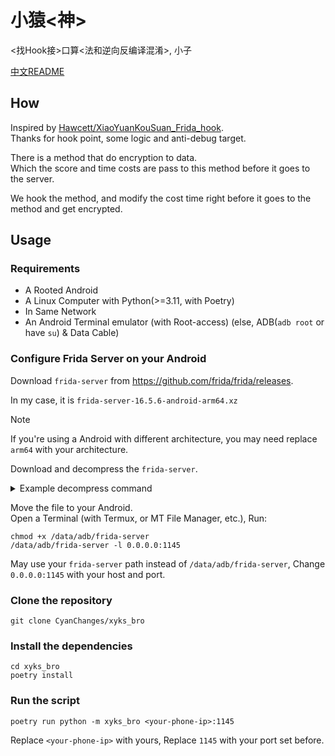 # 小猿<神>
<找Hook接>口算<法和逆向反编译混淆>, 小子

[中文README](./README_cn.md)

## How
Inspired by
[Hawcett/XiaoYuanKouSuan_Frida_hook](https://github.com/Hawcett/XiaoYuanKouSuan_Frida_hook/).  
Thanks for hook point, some logic and anti-debug target.

There is a method that do encryption to data.  
Which the score and time costs are pass to this method
before it goes to the server.  

We hook the method, 
and modify the cost time right before it goes to the method
and get encrypted.

## Usage
### Requirements
- A Rooted Android
- A Linux Computer with Python(>=3.11, with Poetry)
- In Same Network
- An Android Terminal emulator (with Root-access) (else, ADB(`adb root` or have `su`) & Data Cable)

### Configure Frida Server on your Android

Download `frida-server` from 
https://github.com/frida/frida/releases.

In my case, it is
```frida-server-16.5.6-android-arm64.xz```

> [!NOTE]  
> If you're using a Android with different architecture, 
> you may need replace `arm64` with your architecture.


Download and decompress the `frida-server`.  

<details>

<summary>Example decompress command</summary>

<code>
xz --decompress frida-server-16.5.6-android-arm64.xz
</code>

</details>

Move the file to your Android.  
Open a Terminal (with Termux, or MT File Manager, etc.),
Run:
```shell
chmod +x /data/adb/frida-server
/data/adb/frida-server -l 0.0.0.0:1145
```
May use your `frida-server` path instead of `/data/adb/frida-server`,
Change `0.0.0.0:1145` with your host and port.

### Clone the repository

```shell
git clone CyanChanges/xyks_bro
```

### Install the dependencies
```shell
cd xyks_bro
poetry install
```

### Run the script

```shell
poetry run python -m xyks_bro <your-phone-ip>:1145
```
Replace `<your-phone-ip>` with yours,
Replace `1145` with your port set before.

